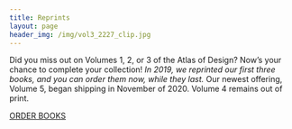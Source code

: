 ```yaml
---
title: Reprints
layout: page
header_img: /img/vol3_2227_clip.jpg
---
```


Did you miss out on Volumes 1, 2, or 3 of the Atlas of Design? Now’s your chance to complete your collection! <em>In 2019, we reprinted our first three books, and you can order them now, while they last.</em> Our newest offering, Volume 5, began shipping in November of 2020. Volume 4 remains out of print. 

<a href="https://atlasofdesign.bigcartel.com/" target="_blank" class="button button-blue">
ORDER BOOKS <i class="fa fa-book"></i>
</a>
